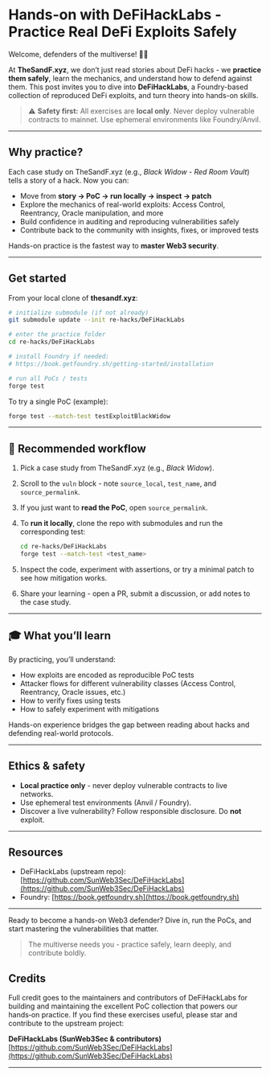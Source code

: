 # Hands-on with DeFiHackLabs - Practice Real DeFi Exploits Safely

Welcome, defenders of the multiverse! 🕵️‍♂️

At **TheSandF.xyz**, we don’t just read stories about DeFi hacks - we **practice them safely**, learn the mechanics, and understand how to defend against them. This post invites you to dive into **DeFiHackLabs**, a Foundry-based collection of reproduced DeFi exploits, and turn theory into hands-on skills.

> ⚠️ **Safety first:** All exercises are **local only**. Never deploy vulnerable contracts to mainnet. Use ephemeral environments like Foundry/Anvil.

---

##  Why practice?

Each case study on TheSandF.xyz (e.g., *Black Widow - Red Room Vault*) tells a story of a hack. Now you can:

* Move from **story → PoC → run locally → inspect → patch**
* Explore the mechanics of real-world exploits: Access Control, Reentrancy, Oracle manipulation, and more
* Build confidence in auditing and reproducing vulnerabilities safely
* Contribute back to the community with insights, fixes, or improved tests

Hands-on practice is the fastest way to **master Web3 security**.

---

##  Get started

From your local clone of **thesandf.xyz**:

```bash
# initialize submodule (if not already)
git submodule update --init re-hacks/DeFiHackLabs

# enter the practice folder
cd re-hacks/DeFiHackLabs

# install Foundry if needed:
# https://book.getfoundry.sh/getting-started/installation

# run all PoCs / tests
forge test
```

To try a single PoC (example):

```bash
forge test --match-test testExploitBlackWidow
```

---

## 🏁 Recommended workflow

1. Pick a case study from TheSandF.xyz (e.g., *Black Widow*).
2. Scroll to the `vuln` block - note `source_local`, `test_name`, and `source_permalink`.
3. If you just want to **read the PoC**, open `source_permalink`.
4. To **run it locally**, clone the repo with submodules and run the corresponding test:

   ```bash
   cd re-hacks/DeFiHackLabs
   forge test --match-test <test_name>
   ```
5. Inspect the code, experiment with assertions, or try a minimal patch to see how mitigation works.
6. Share your learning - open a PR, submit a discussion, or add notes to the case study.

---

## 🎓 What you’ll learn

By practicing, you’ll understand:

* How exploits are encoded as reproducible PoC tests
* Attacker flows for different vulnerability classes (Access Control, Reentrancy, Oracle issues, etc.)
* How to verify fixes using tests
* How to safely experiment with mitigations

Hands-on experience bridges the gap between reading about hacks and defending real-world protocols.

---

## Ethics & safety

* **Local practice only** - never deploy vulnerable contracts to live networks.
* Use ephemeral test environments (Anvil / Foundry).
* Discover a live vulnerability? Follow responsible disclosure. Do **not** exploit.

---

## Resources

* DeFiHackLabs (upstream repo): [https://github.com/SunWeb3Sec/DeFiHackLabs](https://github.com/SunWeb3Sec/DeFiHackLabs)
* Foundry: [https://book.getfoundry.sh](https://book.getfoundry.sh)

---

Ready to become a hands-on Web3 defender?  Dive in, run the PoCs, and start mastering the vulnerabilities that matter.

> The multiverse needs you - practice safely, learn deeply, and contribute boldly. 

## Credits

Full credit goes to the maintainers and contributors of DeFiHackLabs for building and maintaining the excellent PoC collection that powers our hands‑on practice.
If you find these exercises useful, please star and contribute to the upstream project:

**DeFiHackLabs (SunWeb3Sec & contributors)** [https://github.com/SunWeb3Sec/DeFiHackLabs](https://github.com/SunWeb3Sec/DeFiHackLabs)

---
